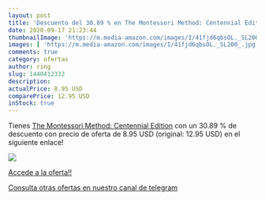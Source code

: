 ```yaml
---
layout: post
title: 'Descuento del 30.89 % en The Montessori Method: Centennial Editio'
date: 2020-09-17 21:23:44
thumbnailImage: 'https://m.media-amazon.com/images/I/41fjd6qbsOL._SL200_.jpg'
images: [ 'https://m.media-amazon.com/images/I/41fjd6qbsOL._SL200_.jpg' ]
comments: true
category: ofertas
author: ring
slug: 1440412332
description:
actualPrice: 8.95 USD
comparePrice: 12.95 USD
inStock: true
---
```


Tienes [The Montessori Method: Centennial Edition](https://www.amazon.com/dp/1440412332/?tag=redken08-20) con un 30.89 % de descuento con precio de oferta de 8.95 USD (original: 12.95 USD) en el siguiente enlace!

[![](https://m.media-amazon.com/images/I/41fjd6qbsOL._SL200_.jpg)](https://www.amazon.com/dp/1440412332/?tag=redken08-20)

[Accede a la oferta!!](https://www.amazon.com/dp/1440412332/?tag=redken08-20)

[Consulta otras ofertas en nuestro canal de telegram](https://t.me/s/ofertas25)
